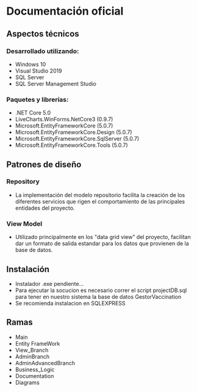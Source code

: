 # Documentación oficial
## Aspectos técnicos
### Desarrollado utilizando:

- Windows 10
- Visual Studio 2019
- SQL Server
- SQL Server Management Studio

### Paquetes y librerías:

- .NET Core 5.0
- LiveCharts.WinForms.NetCore3 (0.9.7)
- Microsoft.EntityFrameworkCore (5.0.7)
- Microsoft.EntityFrameworkCore.Design (5.0.7)
- Microsoft.EntityFrameworkCore.SqlServer (5.0.7)
- Microsoft.EntityFrameworkCore.Tools (5.0.7)

## Patrones de diseño

### **Repository**
- La implementación del modelo repositorio facilita la creación de los diferentes servicios que rigen el comportamiento de las principales entidades del proyecto.
### **View Model**
- Utilizado principalmente en los "data grid view" del proyecto, facilitan dar un formato de salida estandar para los datos que provienen de la base de datos.

## Instalación
- Instalador .exe pendiente...
- Para ejecutar la socucion es necesario correr el script projectDB.sql para tener en nuestro sistema la base de datos GestorVaccination
- Se recomienda instalacion en SQLEXPRESS

## Ramas
- Main
- Entity FrameWork
- View_Branch
- AdminBranch
- AdminAdvancedBranch
- Business_Logic
- Documentation
- Diagrams
